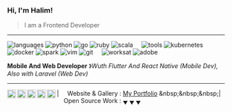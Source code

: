 ### Hi, I'm Halim!

> I am a Frontend Developer

---

![languages](https://img.shields.io/static/v1?label=&message=languages:&color=111&style=flat-square)
![python](https://img.shields.io/static/v1?logo=python&label=&message=python&color=36465D&logoColor=AAA&style=flat-square&link=)
![go](https://img.shields.io/static/v1?logo=go&label=&message=golang&color=36465D&logoColor=AAA&style=flat-square)
![ruby](https://img.shields.io/static/v1?logo=ruby&label=&message=ruby&color=36465D&logoColor=AAA&style=flat-square)
![scala](https://img.shields.io/static/v1?logo=scala&label=&message=scala&color=36465D&logoColor=AAA&style=flat-square)
&nbsp;&nbsp;&nbsp;
![tools](https://img.shields.io/static/v1?label=&message=tools:&color=111&style=flat-square)
![kubernetes](https://img.shields.io/static/v1?logo=kubernetes&label=&message=kubernetes&color=36465D&logoColor=AAA&style=flat-square)
![docker](https://img.shields.io/static/v1?logo=docker&label=&message=docker&color=36465D&logoColor=AAA&style=flat-square)
![spark](https://img.shields.io/static/v1?logo=apache-spark&label=&message=spark&color=36465D&logoColor=AAA&style=flat-square)
![vim](https://img.shields.io/static/v1?logo=vim&label=&message=vim&color=36465D&logoColor=AAA&style=flat-square)
![git](https://img.shields.io/static/v1?logo=git&label=&message=git&color=36465D&logoColor=AAA&style=flat-square)
&nbsp;&nbsp;&nbsp;
![worksat](https://img.shields.io/static/v1?label=&message=@:&color=111&style=flat-square)
![adobe](https://img.shields.io/static/v1?logo=adobe&label=&message=adobe&color=111&logoColor=FF0000&style=flat-square)



**Mobile And Web Developer** &#12299;_Wuth Flutter And React Native (Mobile Dev), Also with Laravel (Web Dev)_

---

<a href="https://twitter.com/moertel">
  <img align="left" alt="Stefanie's Twitter" width="20px" src="https://simpleicons.now.sh/twitter/495f7e" />
</a>
<a href="https://www.instagram.com/moer.tel/">
  <img align="left" alt="Stefanie's Instagram" width="20px" src="https://simpleicons.now.sh/instagram/495f7e" />
</a>
<a href="https://linkedin.com/in/stefaniegrunwald">
  <img align="left" alt="Stefanie's LinkedIn" width="20px" src="https://simpleicons.now.sh/linkedin/495f7e" />
</a>
<a href="https://moertel.tumblr.com/">
  <img align="left" alt="Stefanie's Tumblr" width="20px" src="https://simpleicons.now.sh/tumblr/495f7e" />
</a>
<a href="https://behance.net/moertel">
  <img align="left" alt="Stefanie's Behance" width="20px" src="https://simpleicons.now.sh/behance/495f7e" />
</a>

| &nbsp;&nbsp;&nbsp; Website & Gallery : [My Portfolio]([https://moer.tel](https://port-folio-vercel-swart.vercel.app/)) &nbsp;&nbsp;&nbsp;|&nbsp;&nbsp;&nbsp; Open Source Work : <sub>&#9660; &#9660; &#9660;</sub>
